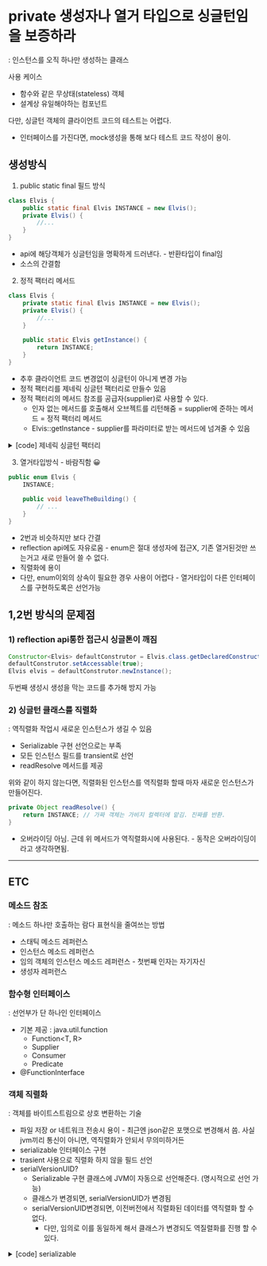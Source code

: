 # private 생성자나 열거 타입으로 싱글턴임을 보증하라

: 인스턴스를 오직 하나만 생성하는 클래스

사용 케이스
- 함수와 같은 무상태(stateless) 객체
- 설계상 유일해야하는 컴포넌트

다만, 싱글턴 객체의 클라이언트 코드의 테스트는 어렵다.
- 인터페이스를 가진다면, mock생성을 통해 보다 테스트 코드 작성이 용이.

## 생성방식

1. public static final 필드 방식
```java
class Elvis {
	public static final Elvis INSTANCE = new Elvis();
	private Elvis() {
        //...
    }
}
```
- api에 해당객체가 싱글턴임을 명확하게 드러낸다. - 반환타입이 final임
- 소스의 간결함

2. 정적 팩터리 메서드
```java
class Elvis {
	private static final Elvis INSTANCE = new Elvis();
	private Elvis() {
        //...
    }
	
	public static Elvis getInstance() {
		return INSTANCE;
    }
}
```
- 추후 클라이언트 코드 변경없이 싱글턴이 아니게 변경 가능
- 정적 팩터리를 제네릭 싱글턴 팩터리로 만들수 있음 
- 정적 팩터리의 메서드 참조를 공급자(supplier)로 사용할 수 있다.
  - 인자 없는 메서드를 호출해서 오브젝트를 리턴해줌 = supplier에 준하는 메서드 = 정적 팩터리 메서드
  - Elvis::getInstance - supplier를 파라미터로 받는 메서드에 넘겨줄 수 있음

<details>
<summary> [code] 제네릭 싱글턴 팩터리 </summary>
<div markdown="1">

```java
public class MetaElvis<T> {

    private static final MetaElvis<Object> INSTANCE = new MetaElvis<>();

    private MetaElvis() { }

    @SuppressWarnings("unchecked")
    public static <E> MetaElvis<E> getInstance() { return (MetaElvis<E>) INSTANCE; }
    //public static <T> MetaElvis<T> getInstance() { return (MetaElvis<T>) INSTANCE; }
    // ! 위와 같이 <T>를 리턴 앞에서 써줘서, scope이 다른 동일한 이름의 제네릭 문자를 사용가능. (클래스에 선언된 T와는 다른 것임)

    public void say(T t) {
        System.out.println(t);
    }

    public void leaveTheBuilding() {
        System.out.println("Whoa baby, I'm outta here!");
    }

    public static void main(String[] args) {
        MetaElvis<String> elvis1 = MetaElvis.getInstance();
        MetaElvis<Integer> elvis2 = MetaElvis.getInstance();
        System.out.println(elvis1);
        System.out.println(elvis2);
        System.out.println(elvis1.equals(elvis2)); // true이다(해시코드도 같음) == 로 비교하면, 타입이 달라서 false로 나옴
        elvis1.say("hello");
        elvis2.say(100);
    }

}
```

</div>
</details>


3. 열거타입방식 - 바람직함 😀
```java
public enum Elvis {
	INSTANCE;
	
	public void leaveTheBuilding() {
		// ...
    }
}
```
- 2번과 비슷하지만 보다 간결
- reflection api에도 자유로움 - enum은 절대 생성자에 접근X, 기존 열거된것만 쓰는거고 새로 만들어 쓸 수 없다.
- 직렬화에 용이
- 다만, enum이외의 상속이 필요한 경우 사용이 어렵다 - 열거타입이 다른 인터페이스를 구현하도록은 선언가능

## 1,2번 방식의 문제점
### 1) reflection api통한 접근시 싱글톤이 깨짐 
  ```java
  Constructor<Elvis> defaultConstrutor = Elvis.class.getDeclaredConstructor();
  defaultConstrutor.setAccessable(true);
  Elvis elvis = defaultConstrutor.newInstance();
  ```
  두번째 생성시 생성을 막는 코드를 추가해 방지 가능 


### 2) 싱글턴 클래스를 직렬화
: 역직렬화 작업시 새로운 인스턴스가 생길 수 있음
- Serializable 구현 선언으로는 부족
- 모든 인스턴스 필드를 transient로 선언
- readResolve 메서드를 제공

위와 같이 하지 않는다면, 직렬화된 인스턴스를 역직렬화 할때 마자 새로운 인스턴스가 만들어진다.

```java
private Object readResolve() {
	return INSTANCE; // 가짜 객체는 가비지 컬렉터에 맡김. 진짜를 반환.
}
```
- 오버라이딩 아님. 근데 위 메서드가 역직렬화시에 사용된다. - 동작은 오버라이딩이라고 생각하면됨.

---
## ETC

### 메소드 참조
: 메소드 하나만 호출하는 람다 표현식을 줄여쓰는 방법

- 스태틱 메소드 레퍼런스
- 인스턴스 메소드 레퍼런스
- 임의 객체의 인스턴스 메소드 레퍼런스 - 첫번째 인자는 자기자신
- 생성자 레퍼런스

### 함수형 인터페이스
: 선언부가 단 하나인 인터페이스 

- 기본 제공 : java.util.function
  - Function<T, R>
  - Supplier<R>
  - Consumer<T>
  - Predicate<T>
- @FunctionInterface

### 객체 직렬화
: 객체를 바이트스트림으로 상호 변환하는 기술

- 파일 저장 or 네트워크 전송시 용이 - 최근엔 json같은 포맷으로 변경해서 씀. 사실 jvm끼리 통신이 아니면, 역직렬화가 안되서 무의미하거든
- serializable 인터페이스 구현
- trasient 사용으로 직렬화 하지 않을 필드 선언
- serialVersionUID?
  - Serializable 구현 클래스에 JVM이 자동으로 선언해준다. (명시적으로 선언 가능)
  - 클래스가 변경되면, serialVersionUID가 변경됨
  - serialVersionUID변경되면, 이전버전에서 직렬화된 데이터를 역직렬화 할 수 없다.
    - 다만, 임의로 이를 동일하게 해서 클래스가 변경되도 역질렬화를 진행 할 수 있다.

<details>
<summary> [code] serializable </summary>
<div markdown="1">

```java
public class Book implements Serializable {

    private static final long serialVersionUID = 1L;
  
    private String isbn;
  
    private String title;
  
    private LocalDate published;
  
    private String name;
  
    private transient int numberOfSold;
	
}
```
```java
public class SerializationExample {
  
    private void serialize(Book book) {
        try (ObjectOutput out = new ObjectOutputStream(new FileOutputStream("book.obj"))) {
            out.writeObject(book);
        } catch (IOException e) {
            throw new RuntimeException(e);
        }
    }
  
    private Book deserialize() {
        try (ObjectInput in = new ObjectInputStream(new FileInputStream("book.obj"))) {
            return (Book) in.readObject();
        } catch (IOException | ClassNotFoundException e) {
            throw new RuntimeException(e);
        }
    }
  
    public static void main(String[] args) {
        SerializationExample example = new SerializationExample();
        Book deserializedBook = example.deserialize();
        System.out.println(deserializedBook);
    }
}
```

</div>
</details>
